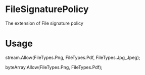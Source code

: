 # FileSignaturePolicy

The extension of File signature policy

# Usage

stream.Allow(FileTypes.Png, FileTypes.Pdf, FileTypes.Jpg_Jpeg);

byteArray.Allow(FileTypes.Png, FileTypes.Pdf);